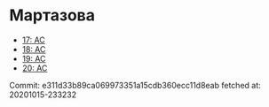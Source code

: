 # Мартазова
- [17: AC](17.md)
- [18: AC](18.md)
- [19: AC](19.md)
- [20: AC](20.md)

Commit: e311d33b89ca069973351a15cdb360ecc11d8eab
 fetched at: 20201015-233232
